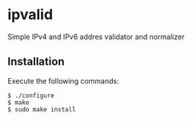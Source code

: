 ipvalid
=============================

Simple IPv4 and IPv6 addres validator and normalizer

Installation
------------

Execute the following commands:

    $ ./configure
    $ make
    $ sudo make install

